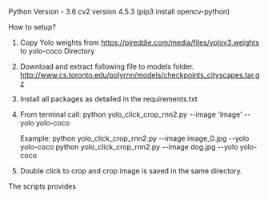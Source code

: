 Python Version - 3.6
cv2 version 4.5.3 (pip3 install opencv-python)

How to setup?

1. Copy Yolo weights from https://pjreddie.com/media/files/yolov3.weights
to yolo-coco Directory


2. Download and extract following file to models folder.
http://www.cs.toronto.edu/polyrnn/models/checkpoints_cityscapes.tar.gz

3. Install all packages as detailed in the requirements.txt

3. From terminal call:
    python yolo_click_crop_rnn2.py --image 'Image' --yolo yolo-coco

    Example:
    python yolo_click_crop_rnn2.py --image image_0.jpg --yolo yolo-coco
    python yolo_click_crop_rnn2.py --image dog.jpg --yolo yolo-coco

3. Double click to crop and crop image is saved in the same directory.



The scripts provides
